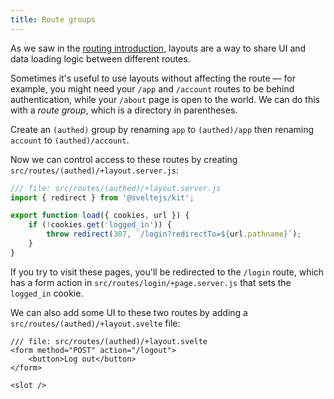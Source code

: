 ```yaml
---
title: Route groups
---
```


As we saw in the [routing introduction](/tutorial/layouts), layouts are a way to share UI and data loading logic between different routes.

Sometimes it's useful to use layouts without affecting the route — for example, you might need your `/app` and `/account` routes to be behind authentication, while your `/about` page is open to the world. We can do this with a _route group_, which is a directory in parentheses.

Create an `(authed)` group by renaming `app` to `(authed)/app` then renaming `account` to `(authed)/account`.

Now we can control access to these routes by creating `src/routes/(authed)/+layout.server.js`:

```js
/// file: src/routes/(authed)/+layout.server.js
import { redirect } from '@sveltejs/kit';

export function load({ cookies, url }) {
	if (!cookies.get('logged_in')) {
		throw redirect(307, `/login?redirectTo=${url.pathname}`);
	}
}
```

If you try to visit these pages, you'll be redirected to the `/login` route, which has a form action in `src/routes/login/+page.server.js` that sets the `logged_in` cookie.

We can also add some UI to these two routes by adding a `src/routes/(authed)/+layout.svelte` file:

```svelte
/// file: src/routes/(authed)/+layout.svelte
<form method="POST" action="/logout">
	<button>Log out</button>
</form>

<slot />
```
